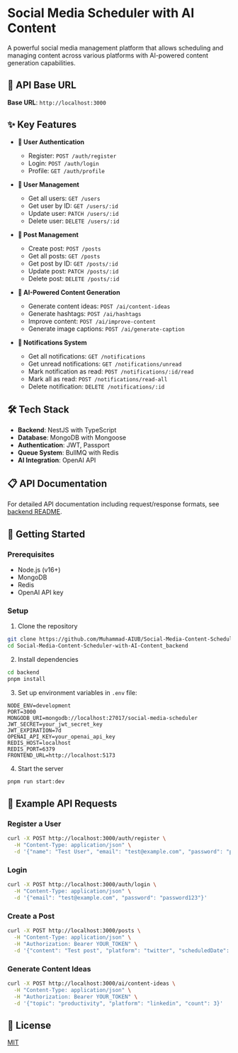 # Social Media Scheduler with AI Content

A powerful social media management platform that allows scheduling and managing content across various platforms with AI-powered content generation capabilities.

## 🔗 API Base URL

**Base URL**: `http://localhost:3000`

## ✨ Key Features

- **🔐 User Authentication**
  - Register: `POST /auth/register`
  - Login: `POST /auth/login`
  - Profile: `GET /auth/profile`

- **👤 User Management**
  - Get all users: `GET /users`
  - Get user by ID: `GET /users/:id`
  - Update user: `PATCH /users/:id`
  - Delete user: `DELETE /users/:id`

- **📝 Post Management**
  - Create post: `POST /posts`
  - Get all posts: `GET /posts`
  - Get post by ID: `GET /posts/:id`
  - Update post: `PATCH /posts/:id`
  - Delete post: `DELETE /posts/:id`

- **🤖 AI-Powered Content Generation**
  - Generate content ideas: `POST /ai/content-ideas`
  - Generate hashtags: `POST /ai/hashtags`
  - Improve content: `POST /ai/improve-content`
  - Generate image captions: `POST /ai/generate-caption`

- **🔔 Notifications System**
  - Get all notifications: `GET /notifications`
  - Get unread notifications: `GET /notifications/unread`
  - Mark notification as read: `POST /notifications/:id/read`
  - Mark all as read: `POST /notifications/read-all`
  - Delete notification: `DELETE /notifications/:id`

## 🛠️ Tech Stack

- **Backend**: NestJS with TypeScript
- **Database**: MongoDB with Mongoose
- **Authentication**: JWT, Passport
- **Queue System**: BullMQ with Redis
- **AI Integration**: OpenAI API

## 📋 API Documentation

For detailed API documentation including request/response formats, see [backend README](backend/README.md).

## 🚀 Getting Started

### Prerequisites

- Node.js (v16+)
- MongoDB
- Redis
- OpenAI API key

### Setup

1. Clone the repository
```bash
git clone https://github.com/Muhammad-AIUB/Social-Media-Content-Scheduler-with-AI-Content_backend.git
cd Social-Media-Content-Scheduler-with-AI-Content_backend
```

2. Install dependencies
```bash
cd backend
pnpm install
```

3. Set up environment variables in `.env` file:
```
NODE_ENV=development
PORT=3000
MONGODB_URI=mongodb://localhost:27017/social-media-scheduler
JWT_SECRET=your_jwt_secret_key
JWT_EXPIRATION=7d
OPENAI_API_KEY=your_openai_api_key
REDIS_HOST=localhost
REDIS_PORT=6379
FRONTEND_URL=http://localhost:5173
```

4. Start the server
```bash
pnpm run start:dev
```

## 📝 Example API Requests

### Register a User
```bash
curl -X POST http://localhost:3000/auth/register \
  -H "Content-Type: application/json" \
  -d '{"name": "Test User", "email": "test@example.com", "password": "password123"}'
```

### Login
```bash
curl -X POST http://localhost:3000/auth/login \
  -H "Content-Type: application/json" \
  -d '{"email": "test@example.com", "password": "password123"}'
```

### Create a Post
```bash
curl -X POST http://localhost:3000/posts \
  -H "Content-Type: application/json" \
  -H "Authorization: Bearer YOUR_TOKEN" \
  -d '{"content": "Test post", "platform": "twitter", "scheduledDate": "2023-12-31T12:00:00Z"}'
```

### Generate Content Ideas
```bash
curl -X POST http://localhost:3000/ai/content-ideas \
  -H "Content-Type: application/json" \
  -H "Authorization: Bearer YOUR_TOKEN" \
  -d '{"topic": "productivity", "platform": "linkedin", "count": 3}'
```

## 📄 License

[MIT](LICENSE) 
